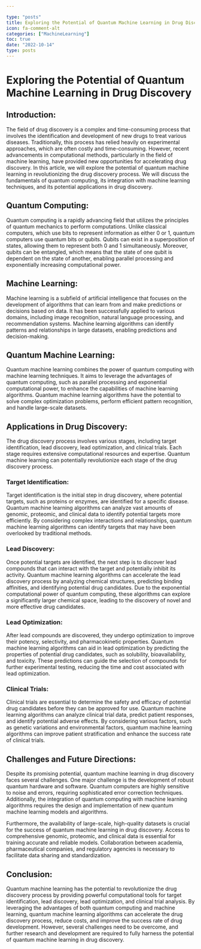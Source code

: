 ```yaml
---

type: "posts"
title: Exploring the Potential of Quantum Machine Learning in Drug Discovery.
icon: fa-comment-alt
categories: ["MachineLearning"]
toc: true
date: "2022-10-14"
type: posts
---
```





# Exploring the Potential of Quantum Machine Learning in Drug Discovery

## Introduction:
The field of drug discovery is a complex and time-consuming process that involves the identification and development of new drugs to treat various diseases. Traditionally, this process has relied heavily on experimental approaches, which are often costly and time-consuming. However, recent advancements in computational methods, particularly in the field of machine learning, have provided new opportunities for accelerating drug discovery. In this article, we will explore the potential of quantum machine learning in revolutionizing the drug discovery process. We will discuss the fundamentals of quantum computing, its integration with machine learning techniques, and its potential applications in drug discovery.

## Quantum Computing:
Quantum computing is a rapidly advancing field that utilizes the principles of quantum mechanics to perform computations. Unlike classical computers, which use bits to represent information as either 0 or 1, quantum computers use quantum bits or qubits. Qubits can exist in a superposition of states, allowing them to represent both 0 and 1 simultaneously. Moreover, qubits can be entangled, which means that the state of one qubit is dependent on the state of another, enabling parallel processing and exponentially increasing computational power.

## Machine Learning:
Machine learning is a subfield of artificial intelligence that focuses on the development of algorithms that can learn from and make predictions or decisions based on data. It has been successfully applied to various domains, including image recognition, natural language processing, and recommendation systems. Machine learning algorithms can identify patterns and relationships in large datasets, enabling predictions and decision-making.

## Quantum Machine Learning:
Quantum machine learning combines the power of quantum computing with machine learning techniques. It aims to leverage the advantages of quantum computing, such as parallel processing and exponential computational power, to enhance the capabilities of machine learning algorithms. Quantum machine learning algorithms have the potential to solve complex optimization problems, perform efficient pattern recognition, and handle large-scale datasets.

## Applications in Drug Discovery:
The drug discovery process involves various stages, including target identification, lead discovery, lead optimization, and clinical trials. Each stage requires extensive computational resources and expertise. Quantum machine learning can potentially revolutionize each stage of the drug discovery process.

### Target Identification:
Target identification is the initial step in drug discovery, where potential targets, such as proteins or enzymes, are identified for a specific disease. Quantum machine learning algorithms can analyze vast amounts of genomic, proteomic, and clinical data to identify potential targets more efficiently. By considering complex interactions and relationships, quantum machine learning algorithms can identify targets that may have been overlooked by traditional methods.

### Lead Discovery:
Once potential targets are identified, the next step is to discover lead compounds that can interact with the target and potentially inhibit its activity. Quantum machine learning algorithms can accelerate the lead discovery process by analyzing chemical structures, predicting binding affinities, and identifying potential drug candidates. Due to the exponential computational power of quantum computing, these algorithms can explore a significantly larger chemical space, leading to the discovery of novel and more effective drug candidates.

### Lead Optimization:
After lead compounds are discovered, they undergo optimization to improve their potency, selectivity, and pharmacokinetic properties. Quantum machine learning algorithms can aid in lead optimization by predicting the properties of potential drug candidates, such as solubility, bioavailability, and toxicity. These predictions can guide the selection of compounds for further experimental testing, reducing the time and cost associated with lead optimization.

### Clinical Trials:
Clinical trials are essential to determine the safety and efficacy of potential drug candidates before they can be approved for use. Quantum machine learning algorithms can analyze clinical trial data, predict patient responses, and identify potential adverse effects. By considering various factors, such as genetic variations and environmental factors, quantum machine learning algorithms can improve patient stratification and enhance the success rate of clinical trials.

## Challenges and Future Directions:
Despite its promising potential, quantum machine learning in drug discovery faces several challenges. One major challenge is the development of robust quantum hardware and software. Quantum computers are highly sensitive to noise and errors, requiring sophisticated error correction techniques. Additionally, the integration of quantum computing with machine learning algorithms requires the design and implementation of new quantum machine learning models and algorithms.

Furthermore, the availability of large-scale, high-quality datasets is crucial for the success of quantum machine learning in drug discovery. Access to comprehensive genomic, proteomic, and clinical data is essential for training accurate and reliable models. Collaboration between academia, pharmaceutical companies, and regulatory agencies is necessary to facilitate data sharing and standardization.

## Conclusion:
Quantum machine learning has the potential to revolutionize the drug discovery process by providing powerful computational tools for target identification, lead discovery, lead optimization, and clinical trial analysis. By leveraging the advantages of both quantum computing and machine learning, quantum machine learning algorithms can accelerate the drug discovery process, reduce costs, and improve the success rate of drug development. However, several challenges need to be overcome, and further research and development are required to fully harness the potential of quantum machine learning in drug discovery.